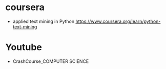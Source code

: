 # coursera
* applied text mining in Python 
https://www.coursera.org/learn/python-text-mining
# Youtube
* CrashCourse_COMPUTER SCIENCE
